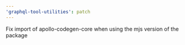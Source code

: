 ```yaml
---
'graphql-tool-utilities': patch
---
```


Fix import of apollo-codegen-core when using the mjs version of the package
